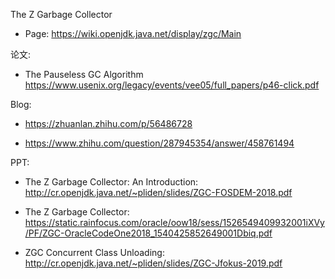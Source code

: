 

The Z Garbage Collector

- Page: <https://wiki.openjdk.java.net/display/zgc/Main>

论文:

- The Pauseless GC Algorithm <https://www.usenix.org/legacy/events/vee05/full_papers/p46-click.pdf>


Blog:

- <https://zhuanlan.zhihu.com/p/56486728>

- <https://www.zhihu.com/question/287945354/answer/458761494>


PPT:

- The Z Garbage Collector: An Introduction: <http://cr.openjdk.java.net/~pliden/slides/ZGC-FOSDEM-2018.pdf>

- The Z Garbage Collector: <https://static.rainfocus.com/oracle/oow18/sess/1526549409932001iXVy/PF/ZGC-OracleCodeOne2018_1540425852649001Dbiq.pdf>

- ZGC Concurrent Class Unloading: <http://cr.openjdk.java.net/~pliden/slides/ZGC-Jfokus-2019.pdf>

